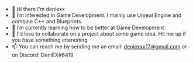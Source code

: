 - 👋 Hi there I'm deniexx
- 👀 I’m interested in Game Development. I mainly use Unreal Engine and combine C++ and Blueprints.
- 🌱 I’m currently learning how to be better at Game Development
- 💞️ I'd love to collaborate on a project about some game idea. Hit me up if you have something interesting
- 📫 You can reach me by sending me an email: deniexxx17@gmail.com or on Discord: DeniEX#6419
